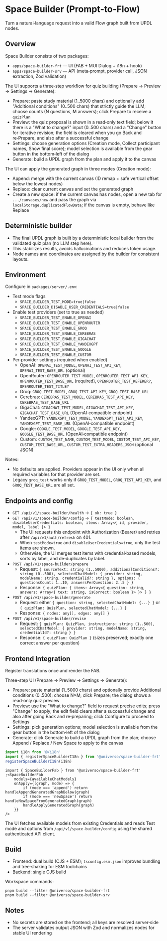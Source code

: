 # Space Builder (Prompt‑to‑Flow)

Turn a natural‑language request into a valid Flow graph built from UPDL nodes.

## Overview

Space Builder consists of two packages:

-   `apps/space-builder-frt` — UI (FAB + MUI Dialog + i18n + hook)
-   `apps/space-builder-srv` — API (meta‑prompt, provider call, JSON extraction, Zod validation)

The UI supports a three‑step workflow for quiz building (Prepare → Preview → Settings → Generate):

-   Prepare: paste study material (1..5000 chars) and optionally add "Additional conditions" (0..500 chars) that strictly guide the LLM; choose counts (N questions, M answers); click Prepare to receive a `quizPlan`
-   Preview: the quiz proposal is shown in a read‑only text field; below it there is a "What to change?" input (0..500 chars) and a "Change" button for iterative revision; the field is cleared when you go Back and re‑Prepare, and also after a successful change
-   Settings: choose generation options (Creation mode, Collect participant names, Show final score); model selection is available from the gear button in the bottom‑left of the dialog
-   Generate: build a UPDL graph from the plan and apply it to the canvas

The UI can apply the generated graph in three modes (Creation mode):

-   Append: merge with the current canvas (ID remap + safe vertical offset below the lowest nodes)
-   Replace: clear current canvas and set the generated graph
-   Create a new space: if the current canvas has nodes, open a new tab for `.../canvases/new` and pass the graph via `localStorage.duplicatedFlowData`; if the canvas is empty, behave like Replace

## Deterministic builder

-   The final UPDL graph is built by a deterministic local builder from the validated quiz plan (no LLM step here).
-   This stabilizes results, avoids hallucinations and reduces token usage.
-   Node names and coordinates are assigned by the builder for consistent layouts.

## Environment

Configure in `packages/server/.env`:

-   Test mode flags
    -   `SPACE_BUILDER_TEST_MODE=true|false`
    -   `SPACE_BUILDER_DISABLE_USER_CREDENTIALS=true|false`
-   Enable test providers (set to true as needed)
    -   `SPACE_BUILDER_TEST_ENABLE_OPENAI`
    -   `SPACE_BUILDER_TEST_ENABLE_OPENROUTER`
    -   `SPACE_BUILDER_TEST_ENABLE_GROQ`
    -   `SPACE_BUILDER_TEST_ENABLE_CEREBRAS`
    -   `SPACE_BUILDER_TEST_ENABLE_GIGACHAT`
    -   `SPACE_BUILDER_TEST_ENABLE_YANDEXGPT`
    -   `SPACE_BUILDER_TEST_ENABLE_GOOGLE`
    -   `SPACE_BUILDER_TEST_ENABLE_CUSTOM`
-   Per‑provider settings (required when enabled)
    -   OpenAI: `OPENAI_TEST_MODEL`, `OPENAI_TEST_API_KEY`, `OPENAI_TEST_BASE_URL` (optional)
    -   OpenRouter: `OPENROUTER_TEST_MODEL`, `OPENROUTER_TEST_API_KEY`, `OPENROUTER_TEST_BASE_URL` (required), `OPENROUTER_TEST_REFERER?`, `OPENROUTER_TEST_TITLE?`
    -   Groq: `GROQ_TEST_MODEL`, `GROQ_TEST_API_KEY`, `GROQ_TEST_BASE_URL`
    -   Cerebras: `CEREBRAS_TEST_MODEL`, `CEREBRAS_TEST_API_KEY`, `CEREBRAS_TEST_BASE_URL`
    -   GigaChat: `GIGACHAT_TEST_MODEL`, `GIGACHAT_TEST_API_KEY`, `GIGACHAT_TEST_BASE_URL` (OpenAI‑compatible endpoint)
    -   YandexGPT: `YANDEXGPT_TEST_MODEL`, `YANDEXGPT_TEST_API_KEY`, `YANDEXGPT_TEST_BASE_URL` (OpenAI‑compatible endpoint)
    -   Google: `GOOGLE_TEST_MODEL`, `GOOGLE_TEST_API_KEY`, `GOOGLE_TEST_BASE_URL` (OpenAI‑compatible endpoint)
    -   Custom: `CUSTOM_TEST_NAME`, `CUSTOM_TEST_MODEL`, `CUSTOM_TEST_API_KEY`, `CUSTOM_TEST_BASE_URL`, `CUSTOM_TEST_EXTRA_HEADERS_JSON` (optional JSON)

Notes:

-   No defaults are applied. Providers appear in the UI only when all required variables for that provider are set.
-   Legacy `groq_test` works only if `GROQ_TEST_MODEL`, `GROQ_TEST_API_KEY`, and `GROQ_TEST_BASE_URL` are all set.

## Endpoints and config

-   `GET /api/v1/space-builder/health` → `{ ok: true }`
-   `GET /api/v1/space-builder/config` → `{ testMode: boolean, disableUserCredentials: boolean, items: Array<{ id, provider, model, label }> }`
    -   The UI requests this endpoint with Authorization (Bearer) and retries after `/api/v1/auth/refresh` on 401.
    -   When `testMode=true` and `disableUserCredentials=true`, only the test items are shown.
    -   Otherwise, the UI merges test items with credential‑based models, sorts by label, and de‑duplicates by label.
-   `POST /api/v1/space-builder/prepare`
    -   Request: `{ sourceText: string (1..5000), additionalConditions?: string (0..500), selectedChatModel: { provider: string, modelName: string, credentialId?: string }, options: { questionsCount: 1..10, answersPerQuestion: 2..5 } }`
    -   Response: `{ quizPlan: { items: Array<{ question: string, answers: Array<{ text: string, isCorrect: boolean }> }> } }`
-   `POST /api/v1/space-builder/generate`
    -   Request: either `{ question: string, selectedChatModel: {...} }` or `{ quizPlan: QuizPlan, selectedChatModel: {...} }`
    -   Response: `{ nodes: any[], edges: any[] }`
-   `POST /api/v1/space-builder/revise`
    -   Request: `{ quizPlan: QuizPlan, instructions: string (1..500), selectedChatModel: { provider: string, modelName: string, credentialId?: string } }`
    -   Response: `{ quizPlan: QuizPlan }` (sizes preserved; exactly one correct answer per question)

## Frontend Integration

Register translations once and render the FAB.

Three-step UI (Prepare → Preview → Settings → Generate):

-   Prepare: paste material (1..5000 chars) and optionally provide Additional conditions (0..500); choose N×M, click Prepare; the dialog shows a read‑only quiz preview
-   Preview: use the "What to change?" field to request precise edits; press "Change" to apply; the edit field clears after a successful change and also after going Back and re‑preparing; click Configure to proceed to Settings
-   Settings: pick generation options; model selection is available from the gear button in the bottom‑left of the dialog
-   Generate: click Generate to build a UPDL graph from the plan; choose Append / Replace / New Space to apply to the canvas

```ts
import i18n from '@/i18n'
import { registerSpaceBuilderI18n } from '@universo/space-builder-frt'
registerSpaceBuilderI18n(i18n)
```

```tsx
import { SpaceBuilderFab } from '@universo/space-builder-frt'
;<SpaceBuilderFab
    models={availableChatModels}
    onApply={(graph, mode) => {
        if (mode === 'append') return handleAppendGeneratedGraphBelow(graph)
        if (mode === 'newSpace') return handleNewSpaceFromGeneratedGraph(graph)
        handleApplyGeneratedGraph(graph)
    }}
/>
```

The UI fetches available models from existing Credentials and reads Test mode and options from `/api/v1/space-builder/config` using the shared authenticated API client.

## Build

-   Frontend: dual build (CJS + ESM); `tsconfig.esm.json` improves bundling and tree‑shaking for ESM toolchains
-   Backend: single CJS build

Workspace commands:

```
pnpm build --filter @universo/space-builder-frt
pnpm build --filter @universo/space-builder-srv
```

## Notes

-   No secrets are stored on the frontend; all keys are resolved server‑side
-   The server validates output JSON with Zod and normalizes nodes for stable UI rendering

